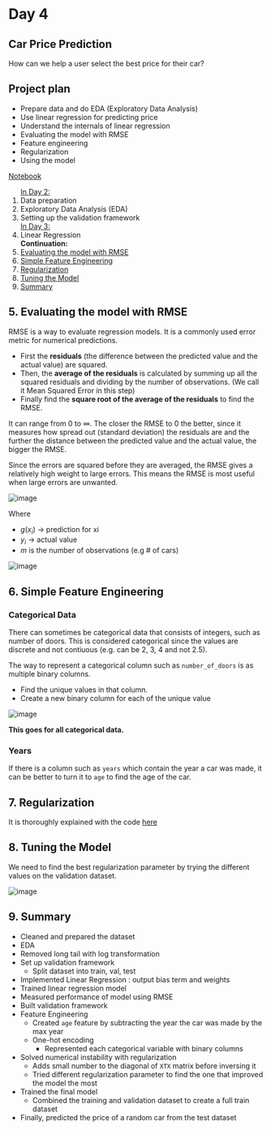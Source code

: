 # Day 4


## **Car Price Prediction**
How can we help a user select the best price for their car?

## Project plan
- Prepare data and do EDA (Exploratory Data Analysis)
- Use linear regression for predicting price
- Understand the internals of linear regression
- Evaluating the model with RMSE
- Feature engineering
- Regularization
- Using the model

<a href="https://github.com/SohailaDiab/365-Days-of-AI/blob/main/Week-1/CarPricePrediction.ipynb">Notebook</a>

<ol>
  <a href="https://github.com/SohailaDiab/365-Days-of-AI/blob/main/Week-1/Day-2/Day-2.md">In Day 2:</a>
    <li>Data preparation</li>
    <li>Exploratory Data Analysis (EDA)</li>
    <li>Setting up the validation framework</li>
  <a href="https://github.com/SohailaDiab/365-Days-of-AI/blob/main/Week-1/Day-3/Day-3.md">In Day 3:</a>
  <li>Linear Regression</li>
  <b>Continuation:</b>
  <li><a href="#5-evaluating-the-model-with-rmse">Evaluating the model with RMSE</a></li>
  <li><a href="#6-simple-feature-engineering">Simple Feature Engineering</a></li>
  <li><a href="#7-regularization">Regularization</a></li>
  <li><a href="#8-tuning-the-model">Tuning the Model</a></li>
  <li><a href="#9-summary">Summary</a></li>
</ol>

## 5. Evaluating the model with RMSE
RMSE is a way to evaluate regression models. It is a commonly used error metric for numerical predictions.

- First the **residuals** (the difference between the predicted value and the actual value) are squared. 
- Then, the **average of the residuals** is calculated by summing up all the squared residuals and dividing by the number of observations. (We call it Mean Squared Error in this step)
- Finally find the **square root of the average of the residuals** to find the RMSE.

It can range from 0 to ∞. The closer the RMSE to 0 the better, since it measures how spread out (standard deviation) the residuals are and the further the distance between the predicted value and the actual value, the bigger the RMSE.

Since the errors are squared before they are averaged, the RMSE gives a relatively high weight to large errors. This means the RMSE is most useful when large errors are unwanted.

![image](https://user-images.githubusercontent.com/70928356/192907565-5ad59ec6-0ede-400d-9c52-bdaf27fa7a04.png)

Where
- $g(x_i)$ -> prediction for xi
- $y_i$ -> actual value
- $m$ is the number of observations (e.g # of cars)

![image](https://user-images.githubusercontent.com/70928356/192906999-46cb6e23-0707-4b39-8d0e-b26595d136ea.png)

## 6. Simple Feature Engineering

### Categorical Data

There can sometimes be categorical data that consists of integers, such as number of doors. This is considered categorical since the values are discrete and not contiuous (e.g. can be 2, 3, 4 and not 2.5).

The way to represent a categorical column such as `number_of_doors` is as multiple binary columns.
- Find the unique values in that column.
- Create a new binary column for each of the unique value

![image](https://user-images.githubusercontent.com/70928356/193014657-087b897b-22f7-4e3a-ae70-b519ec8e15d0.png)

**This goes for all categorical data.**

### Years
If there is a column such as `years` which contain the year a car was made, it can be better to turn it to `age` to find the age of the car.

## 7. Regularization

It is thoroughly explained with the code <a href="https://colab.research.google.com/drive/1_zlwG_QLW8IgOUGhL48HCfgT3MKCE8bs?authuser=1#scrollTo=VSAT1jI9PYI2">here</a>

## 8. Tuning the Model

We need to find the best regularization parameter by trying the different values on the validation dataset.

![image](https://user-images.githubusercontent.com/70928356/193109590-d01c4ae6-b7f1-421f-8f9e-729f6974381d.png)

## 9. Summary
- Cleaned and prepared the dataset
- EDA
- Removed long tail with log transformation
- Set up validation framework
  - Split dataset into train, val, test
- Implemented Linear Regression : output bias term and weights
- Trained linear regression model
- Measured performance of model using RMSE
- Built validation framework
- Feature Engineering
  - Created `age` feature by subtracting the year the car was made by the max year
  - One-hot encoding
    - Represented each categorical variable with binary columns
- Solved numerical instability with regularization
  - Adds small number to the diagonal of `XTX` matrix before inversing it
  - Tried different regularization parameter to find the one that improved the model the most
- Trained the final model
  - Combined the training and validation dataset to create a full train dataset
- Finally, predicted the price of a random car from the test dataset   

